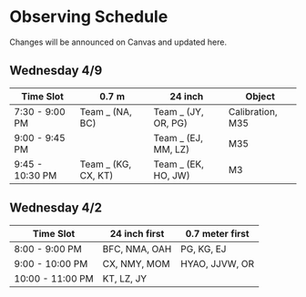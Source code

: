 # Observing Schedule

Changes will be announced on Canvas and updated here.

## Wednesday 4/9
| Time Slot         | 0.7 m               | 24 inch              | Object        
|-------------------|---------------------|----------------------|---------------
| 7:30 - 9:00 PM    | Team _ (NA, BC)     | Team _ (JY, OR, PG)  | Calibration, M35
| 9:00 - 9:45 PM    |                     | Team _ (EJ, MM, LZ)  | M35
| 9:45 - 10:30 PM   | Team _ (KG, CX, KT) | Team _ (EK, HO, JW)  | M3


## Wednesday 4/2
| Time Slot         | 24 inch first     | 0.7 meter first     
|-------------------|-------------------|---------------------
| 8:00 - 9:00 PM    | BFC, NMA, OAH     | PG, KG, EJ          
| 9:00 - 10:00 PM   | CX, NMY, MOM      | HYAO, JJVW, OR      
| 10:00 - 11:00 PM  | KT, LZ, JY        |                     
